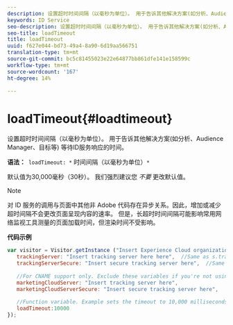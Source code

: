 ```yaml
---
description: 设置超时时间间隔（以毫秒为单位）。 用于告诉其他解决方案(如分析、Audience Manager、目标等) 等待ID服务响应的时间。
keywords: ID Service
seo-description: 设置超时时间间隔（以毫秒为单位）。 用于告诉其他解决方案(如分析、Audience Manager、目标等) 等待ID服务响应的时间。
seo-title: loadTimeout
title: loadTimeout
uuid: f627e044-bd73-49a4-8a90-6d19aa566751
translation-type: tm+mt
source-git-commit: bc5c81455023e22e64877bb861dfe141e158599c
workflow-type: tm+mt
source-wordcount: '167'
ht-degree: 14%

---
```



# loadTimeout{#loadtimeout}

设置超时时间间隔（以毫秒为单位）。 用于告诉其他解决方案(如分析、Audience Manager、目标等) 等待ID服务响应的时间。

**语法：**` loadTimeout: *` 时间间隔（以毫秒为单位）`*`

默认值为30,000毫秒（30秒）。 我们强烈建议您 *不要* 更改默认值。

>[!NOTE]
>
>对 ID 服务的调用与页面中其他非 Adobe 代码存在异步关系。因此，增加或减少超时间隔不会更改页面呈现内容的速率。 但是，长超时时间间隔可能影响常用网络监视工具测量的页面加载时间，但渲染时间不受影响。

**代码示例**

```js
var visitor = Visitor.getInstance ("Insert Experience Cloud organization ID here",{ 
   trackingServer: "Insert tracking server here here",  //Same as s.trackingServer 
   trackingServerSecure: "Insert secure tracking server here",  //Same as s.trackingServerSecure 
 
   //For CNAME support only. Exclude these variables if you're not using CNAME 
   marketingCloudServer: "Insert tracking server here", 
   marketingCloudServerSecure: "Insert secure tracking server here", 
 
   //Function variable. Example sets the timeout to 10,000 milliseconds (10 seconds). 
   loadTimeout:10000 
});
```

